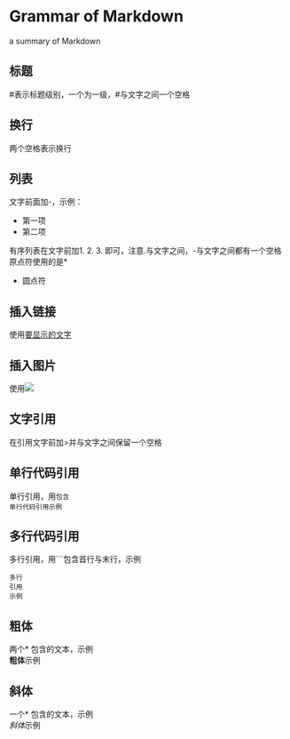 # Grammar of Markdown  
a summary of Markdown  
  ## 标题  
  #表示标题级别，一个为一级，#与文字之间一个空格  
  ## 换行  
  两个空格表示换行  
  ## 列表  
  文字前面加-，示例：
  - 第一项
  - 第二项  
   
  有序列表在文字前加1. 2. 3. 即可，注意.与文字之间，-与文字之间都有一个空格  
  原点符使用的是*  
  * 圆点符  
  ## 插入链接  
  使用[要显示的文字](要插入的链接地址)  
  ## 插入图片  
  使用![](图片链接地址)  
  ## 文字引用  
  在引用文字前加>并与文字之间保留一个空格  
  ## 单行代码引用  
  单行引用，用`包含`  
  `单行代码引用示例`
  ## 多行代码引用
  多行引用，用```包含首行与末行，示例  
  ```
  多行
  引用
  示例
  ```
  
  ## 粗体  
  两个* 包含的文本，示例  
  **粗体**示例  
  ## 斜体  
  一个* 包含的文本，示例  
  *斜体*示例  
  
  
